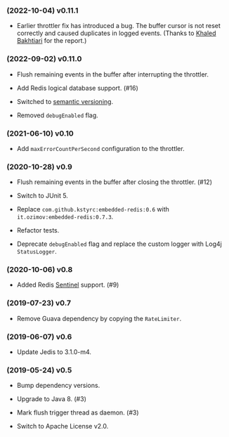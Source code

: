 <!---
 Copyright 2017-2022 Volkan Yazıcı

 Licensed under the Apache License, Version 2.0 (the "License");
 you may not use this file except in compliance with the License.
 You may obtain a copy of the License at

        http://www.apache.org/licenses/LICENSE-2.0

 Unless required by applicable law or agreed to in writing, software
 distributed under the License is distributed on an "AS IS" BASIS,
 WITHOUT WARRANTIES OR CONDITIONS OF ANY KIND, either express or implied.
 See the License for the specific language governing permits and
 limitations under the License.
-->

### (2022-10-04) v0.11.1

- Earlier throttler fix has introduced a bug. The buffer cursor is not reset correctly and caused duplicates in logged events. (Thanks to [Khaled Bakhtiari](https://github.com/ec84b4) for the report.)

### (2022-09-02) v0.11.0

- Flush remaining events in the buffer after interrupting the throttler.

- Add Redis logical database support. (#16)

- Switched to [semantic versioning](https://semver.org/).

- Removed `debugEnabled` flag.

### (2021-06-10) v0.10

- Add `maxErrorCountPerSecond` configuration to the throttler.

### (2020-10-28) v0.9

- Flush remaining events in the buffer after closing the throttler. (#12)

- Switch to JUnit 5.

- Replace `com.github.kstyrc:embedded-redis:0.6` with
  `it.ozimov:embedded-redis:0.7.3`.

- Refactor tests.

- Deprecate `debugEnabled` flag and replace the custom logger with
  Log4j `StatusLogger`.

### (2020-10-06) v0.8

- Added Redis [Sentinel](https://redis.io/topics/sentinel) support. (#9)

### (2019-07-23) v0.7

- Remove Guava dependency by copying the `RateLimiter`.

### (2019-06-07) v0.6

- Update Jedis to 3.1.0-m4.

### (2019-05-24) v0.5

- Bump dependency versions.

- Upgrade to Java 8. (#3)

- Mark flush trigger thread as daemon. (#3)

- Switch to Apache License v2.0.
